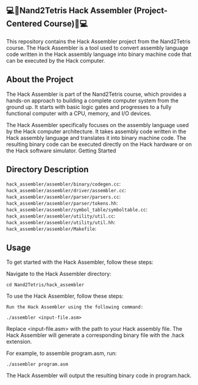 ## :computer::floppy_disk:Nand2Tetris Hack Assembler (Project-Centered Course):floppy_disk::computer:

This repository contains the Hack Assembler project from the Nand2Tetris course. The Hack Assembler is a tool used to convert assembly language code written in the Hack assembly language into binary machine code that can be executed by the Hack computer.

## About the Project

The Hack Assembler is part of the Nand2Tetris course, which provides a hands-on approach to building a complete computer system from the ground up. It starts with basic logic gates and progresses to a fully functional computer with a CPU, memory, and I/O devices.

The Hack Assembler specifically focuses on the assembly language used by the Hack computer architecture. It takes assembly code written in the Hack assembly language and translates it into binary machine code. The resulting binary code can be executed directly on the Hack hardware or on the Hack software simulator.
Getting Started

## Directory Description
```hack_assembler/assembler/binary/codegen.cc```: 
```hack_assembler/assembler/driver/assembler.cc```:    
```hack_assembler/assembler/parser/parsers.cc```:  
```hack_assembler/assembler/parser/tokens.hh```:   
```hack_assembler/assembler/symbol_table/symboltable.cc```: 
```hack_assembler/assembler/utility/util.cc```:
```hack_assembler/assembler/utility/util.hh```:
```hack_assembler/assembler/Makefile```:     

## Usage

To get started with the Hack Assembler, follow these steps:


Navigate to the Hack Assembler directory:


    cd Nand2Tetris/hack_assembler


To use the Hack Assembler, follow these steps:


    Run the Hack Assembler using the following command:

    ./assembler <input-file.asm>


Replace <input-file.asm> with the path to your Hack assembly file. The Hack Assembler will generate a corresponding binary file with the .hack extension.

For example, to assemble program.asm, run:


```./assembler program.asm```

The Hack Assembler will output the resulting binary code in program.hack.